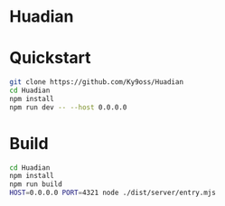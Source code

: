 # Huadian

# Quickstart

```bash
git clone https://github.com/Ky9oss/Huadian
cd Huadian
npm install
npm run dev -- --host 0.0.0.0
```

# Build

```bash
cd Huadian
npm install
npm run build
HOST=0.0.0.0 PORT=4321 node ./dist/server/entry.mjs
```

